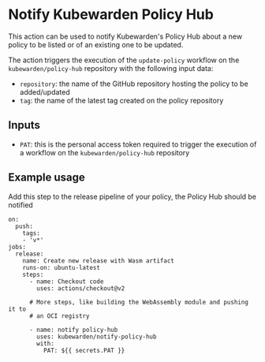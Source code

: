 # Notify Kubewarden Policy Hub

This action can be used to notify Kubewarden's Policy Hub about
a new policy to be listed or of an existing one to be updated.

The action triggers the execution of the `update-policy` workflow on the
`kubewarden/policy-hub` repository with the following input data:

* `repository`: the name of the GitHub repository hosting the policy to be
  added/updated
* `tag`: the name of the latest tag created on the policy repository

## Inputs

* `PAT`: this is the personal access token required to trigger the execution
  of a workflow on the `kubewarden/policy-hub` repository

## Example usage

Add this step to the release pipeline of your policy, the Policy Hub
should be notified 

```
on:
  push:
    tags:
    - 'v*'
jobs:
  release:
    name: Create new release with Wasm artifact
    runs-on: ubuntu-latest
    steps:
      - name: Checkout code
        uses: actions/checkout@v2

      # More steps, like building the WebAssembly module and pushing it to
      # an OCI registry

      - name: notify policy-hub
        uses: kubewarden/notify-policy-hub
        with:
          PAT: ${{ secrets.PAT }}
```

